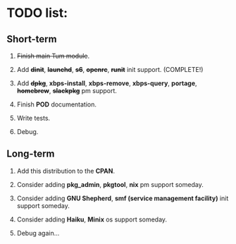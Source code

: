 # TODO list:

## Short-term

1) ~~Finish main Tum module~~.

2) Add ~~**dinit**~~, ~~**launchd**~~, ~~**s6**~~, ~~**openrc**~~, ~~**runit**~~ init support. (COMPLETE!)

3) Add ~~**dpkg**~~, **xbps-install**, **xbps-remove**, **xbps-query**, **portage**, ~~**homebrew**~~, ~~**slackpkg**~~ pm support.

4) Finish **POD** documentation.

5) Write tests.

6) Debug.

## Long-term

1) Add this distribution to the **CPAN**.

2) Consider adding **pkg_admin**, **pkgtool**, **nix** pm support someday.

3) Consider adding **GNU Shepherd**, **smf (service management facility)** init support someday.

4) Consider adding **Haiku**, **Minix** os support someday.

5) Debug again...


